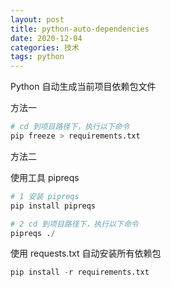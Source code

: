 ```yaml
---
layout: post
title: python-auto-dependencies
date: 2020-12-04
categories: 技术
tags: python
---
```


Python 自动生成当前项目依赖包文件

方法一

```python
# cd 到项目路径下，执行以下命令
pip freeze > requirements.txt
```

方法二

使用工具 pipreqs

```python
# 1 安装 pipreqs
pip install pipreqs

# 2 cd 到项目路径下，执行以下命令
pipreqs ./
```

使用 requests.txt 自动安装所有依赖包

```python
pip install -r requirements.txt
```